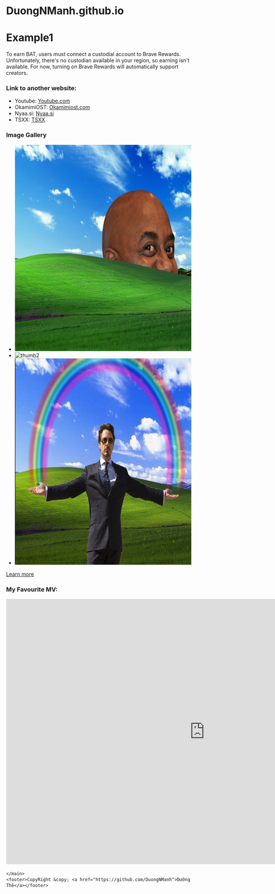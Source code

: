 # DuongNManh.github.io
<!DOCTYPE html>
<html lang="en">

<head>
    <meta charset="UTF-8">
    <meta name="viewport" content="width=device-width, initial-scale=1.0">
    <title>Example1</title>
</head>

<body>
    <main>
        <h1>Example1</h1>
        <div>
            <p>
                To earn BAT, users must connect a custodial account to Brave Rewards. Unfortunately, there's no
                custodian
                available in your region, so earning isn't available. For now, turning on Brave Rewards will
                automatically
                support creators.
            </p>
            <h3>Link to another website:</h3>
            <ul>
                <li>Youtube: <a href="https://youtube.com">Youtube.com</a></li>
                <li>OkamimiOST: <a href="https://okamimiost.com/">Okamimiost.com</a></li>
                <li>Nyaa.si: <a href="https://nyaa.si/">Nyaa.si</a></li>
                <li>TSXX: <a href="https://tsxx1.online/">TSXX</a></li>
            </ul>
        </div>
        <div>
            <h3>Image Gallery</h3>
            <ul>
                <li><img src="image/thumb1.jpg" alt="thumb1" width="720" height="560"></li>
                <li><img src="image/thumb2.png" alt="thumb2" width="720" height="560"></li>
                <li><img src="image/thumb3.jpg" alt="thumb3" width="720" height="560"></li>
            </ul>
            <a href="https://www.coursera.org/learn/html/supplement/Lnyj2/final-project-description">Learn more</a>
        </div>
        <div>
            <h3>My Favourite MV:</h3>
            <iframe width="1080" height="720" src="https://www.youtube.com/embed/Z2P818AAOn8"
                title="【限定公開】Eutopia / 鐘 嵐珠(CV.法元明菜)【『ラブライブ！虹ヶ咲学園スクールアイドル同好会』TVアニメ2期 第1話ダンスシーン映像】" frameborder="0"
                allow="accelerometer; autoplay; clipboard-write; encrypted-media; gyroscope; picture-in-picture; web-share"
                allowfullscreen>
            </iframe>
        </div>

    </main>
    <footer>CopyRight &copy; <a href="https://github.com/DuongNManh">Dưỡng Thê</a></footer>
</body>

</html>
